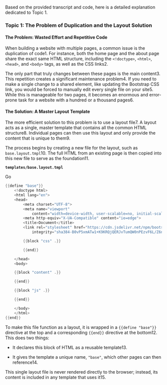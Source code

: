 Based on the provided transcript and code, here is a detailed explanation dedicated to Topic 1.

### Topic 1: The Problem of Duplication and the Layout Solution

#### The Problem: Wasted Effort and Repetitive Code

When building a website with multiple pages, a common issue is the duplication of code1. For instance, both the home page and the about page share the exact same HTML structure, including the `<!doctype>`, `<html>`, `<head>`, and `<body>` tags, as well as the CSS links2.

The only part that truly changes between these pages is the main content3. This repetition creates a significant maintenance problem4. If you need to make a single change to a shared element, like updating the Bootstrap CSS link, you would be forced to manually edit every single file on your site5. While this is manageable for two pages, it becomes an enormous and error-prone task for a website with a hundred or a thousand pages6.

#### The Solution: A Master Layout Template

The more efficient solution to this problem is to use a layout file7. A layout acts as a single, master template that contains all the common HTML structure8. Individual pages can then use this layout and only provide the content that is unique to them9.

The process begins by creating a new file for the layout, such as `base.layout.tmpl`10. The full HTML from an existing page is then copied into this new file to serve as the foundation11.

**`templates/base.layout.tmpl`**

Go

```Go
{{define "base"}}
    <!doctype html>
    <html lang="en">
    <head>
        <meta charset="UTF-8">
        <meta name="viewport"
            content="width=device-width, user-scalable=no, initial-scale=1.0, maximum-scale=1.0, minimum-scale=1.0">
        <meta http-equiv="X-UA-Compatible" content="ie=edge">
        <title>Document</title>
        <link rel="stylesheet" href="https://cdn.jsdelivr.net/npm/bootstrap@4.6.0/dist/css/bootstrap.min.css"
            integrity="sha384-B0vP5xmATw1+K9KRQjQERJvTumQW0nPEzvF6L/Z6nronJ3oUOFUFpCjEUQouq2+l" crossorigin="anonymous">

        {{block "css" .}}

        {{end}}

    </head>
    <body>

    {{block "content" .}}

    {{end}}

    {{block "js" .}}

    {{end}}

    </body>
    </html>
{{end}}
```

To make this file function as a layout, it is wrapped in a `{{define "base"}}` directive at the top and a corresponding `{{end}}` directive at the bottom12. This does two things:

- It declares this block of HTML as a reusable template13.
    
- It gives the template a unique name, `"base"`, which other pages can then reference14.
    

This single layout file is never rendered directly to the browser; instead, its content is included in any template that uses it15.